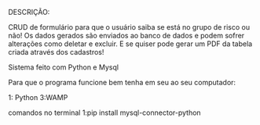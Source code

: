  
 DESCRIÇÃO:

 CRUD de formulário para que o usuário saiba se está no grupo de risco ou não!
 Os dados gerados são enviados ao banco de dados e podem sofrer alterações
 como deletar e excluir. E se quiser pode gerar um PDF da tabela criada
 através dos cadastros!
 
 Sistema feito com Python e Mysql
 
 
 Para que o programa funcione bem tenha em seu ao seu computador:

 1: Python
 3:WAMP

comandos no terminal
1:pip install mysql-connector-python
